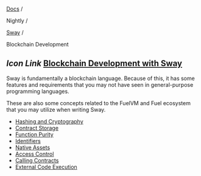 [Docs](https://docs.fuel.network/) /

Nightly  /

[Sway](https://docs.fuel.network/docs/nightly/sway/) /

Blockchain Development

## _Icon Link_ [Blockchain Development with Sway](https://docs.fuel.network/docs/nightly/sway/blockchain-development/\#blockchain-development-with-sway)

Sway is fundamentally a blockchain language. Because of this, it has some features and requirements that you may not have seen in general-purpose programming languages.

These are also some concepts related to the FuelVM and Fuel ecosystem that you may utilize when writing Sway.

- [Hashing and Cryptography](https://docs.fuel.network/docs/nightly/sway/blockchain-development/hashing_and_cryptography/)
- [Contract Storage](https://docs.fuel.network/docs/nightly/sway/blockchain-development/storage/)
- [Function Purity](https://docs.fuel.network/docs/nightly/sway/blockchain-development/purity/)
- [Identifiers](https://docs.fuel.network/docs/nightly/sway/blockchain-development/identifiers/)
- [Native Assets](https://docs.fuel.network/docs/nightly/sway/blockchain-development/native_assets/)
- [Access Control](https://docs.fuel.network/docs/nightly/sway/blockchain-development/access_control/)
- [Calling Contracts](https://docs.fuel.network/docs/nightly/sway/blockchain-development/calling_contracts/)
- [External Code Execution](https://docs.fuel.network/docs/nightly/sway/blockchain-development/external_code/)